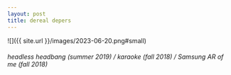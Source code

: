 ```yaml
---
layout: post
title: dereal depers
---
```


![]({{ site.url }}/images/2023-06-20.png#small)
###### headless headbang (summer 2019) / karaoke (fall 2018) / Samsung AR of me (fall 2018)